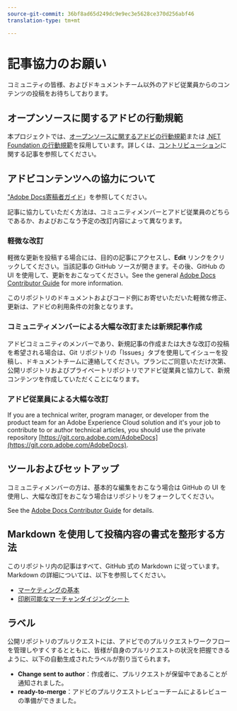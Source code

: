```yaml
---
source-git-commit: 36bf8ad65d249dc9e9ec3e5628ce370d256abf46
translation-type: tm+mt

---
```

# 記事協力のお願い

コミュニティの皆様、およびドキュメントチーム以外のアドビ従業員からのコンテンツの投稿をお待ちしております。

## オープンソースに関するアドビの行動規範

本プロジェクトでは、[オープンソースに関するアドビの行動規範](code-of-conduct.md)または [.NET Foundation の行動規範](https://dotnetfoundation.org/code-of-conduct)を採用しています。詳しくは、[コントリビューション](contributing.md)に関する記事を参照してください。

## アドビコンテンツへの協力について

[&quot;Adobe Docs寄稿者ガイド](https://docs.adobe.com/content/help/en/contributor/contributor-guide/introduction.html)」を参照してください。

記事に協力していただく方法は、コミュニティメンバーとアドビ従業員のどちらであるか、およびおこなう予定の改訂内容によって異なります。

### 軽微な改訂

軽微な更新を投稿する場合には、目的の記事にアクセスし、**Edit** リンクをクリックしてください。当該記事の GitHub ソースが開きます。その後、GitHub の UI を使用して、更新をおこなってください。See the general [Adobe Docs Contributor Guide](https://docs.adobe.com/content/help/en/contributor/contributor-guide/introduction.html) for more information.

このリポジトリのドキュメントおよびコード例にお寄せいただいた軽微な修正、更新は、アドビの利用条件の対象となります。

### コミュニティメンバーによる大幅な改訂または新規記事作成

アドビコミュニティのメンバーであり、新規記事の作成または大きな改訂の投稿を希望される場合は、Git リポジトリの「Issues」タブを使用してイシューを投稿し、ドキュメントチームに連絡してください。プランにご同意いただけ次第、公開リポジトリおよびプライベートリポジトリでアドビ従業員と協力して、新規コンテンツを作成していただくことになります。

<!--
If you submit a pull request with significant changes to documentation and code examples, you'll see a message in the pull request asking you to submit an online contribution license agreement (CLA). We need you to complete the online form before we can review your pull request.
-->

### アドビ従業員による大幅な改訂

If you are a technical writer, program manager, or developer from the product team for an Adobe Experience Cloud solution and it&#39;s your job to contribute to or author technical articles, you should use the private repository [https://git.corp.adobe.com/AdobeDocs](https://git.corp.adobe.com/AdobeDocs). <!--Employees from other parts of the Adobe world should use the public repo for minor updates.-->

## ツールおよびセットアップ

コミュニティメンバーの方は、基本的な編集をおこなう場合は GitHub の UI を使用し、大幅な改訂をおこなう場合はリポジトリをフォークしてください。

See the [Adobe Docs Contributor Guide](https://docs.adobe.com/content/help/en/contributor/contributor-guide/introduction.html) for details.

## Markdown を使用して投稿内容の書式を整形する方法

このリポジトリ内の記事はすべて、GitHub 式の Markdown に従っています。Markdown の詳細については、以下を参照してください。

* [マーケティングの基本](https://help.github.com/articles/markdown-basics/)
* [印刷可能なマーチャンダイジングシート](https://guides.github.com/pdfs/markdown-cheatsheet-online.pdf)

## ラベル

公開リポジトリのプルリクエストには、アドビでのプルリクエストワークフローを管理しやすくするとともに、皆様が自身のプルリクエストの状況を把握できるように、以下の自動生成されたラベルが割り当てられます。

* **Change sent to author**：作成者に、プルリクエストが保留中であることが通知されました。
* **ready-to-merge**：アドビのプルリクエストレビューチームによるレビューの準備ができました。


